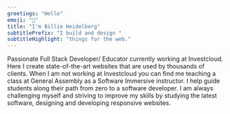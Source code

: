 ```yaml
---
greetings: "Hello"
emoji: "👋"
title: "I'm Billie Heidelberg"
subtitlePrefix: "I build and design "
subtitleHighlight: "things for the web."
---
```


Passionate Full Stack Developer/ Educator currently working at Investcloud. Here I create state-of-the-art websites that are used by thousands of clients. When I am not working at Investcloud you can find me teaching a class at General Assembly as a Software Immersive instructor. I help guide students along their path from zero to a software developer. I am always challenging myself and striving to improve my skills by studying the latest software, designing and developing responsive websites.